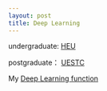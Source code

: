 ```yaml
---
layout: post
title: Deep Learning
---
```


undergraduate: [HEU](http://www.hrbeu.edu.cn/)

postgraduate： [UESTC](http://www.uestc.edu.cn/)


My [Deep Learning function](https://github.com/duanyzhi/deep_learning)
